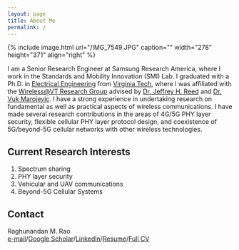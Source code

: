 ```yaml
---
layout: page
title: About Me
permalink: /
---
```


{% include image.html url="/IMG_7549.JPG" caption="" width="278" height="371" align="right" %}

I am a Senior Research Engineer at Samsung Research America, where I work in the Standards and Mobility Innovation (SMI) Lab. I graduated with a Ph.D. in [Electrical Engineering](https://ece.vt.edu/) from [Virginia Tech](https://vt.edu/), where I was affiliated with the [Wireless@VT Research Group](https://wireless.vt.edu/) advised by [Dr. Jeffrey H. Reed](https://reed.wireless.vt.edu/) and [Dr. Vuk Marojevic](https://sites.google.com/view/vuk-marojevic). I have a strong experience in undertaking research on fundamental as well as practical aspects of wireless communications. I have made several research contributions in the areas of 4G/5G PHY layer security, flexible cellular PHY layer protocol design, and coexistence of 5G/beyond-5G cellular networks with other wireless technologies. 

## Current Research Interests
1. Spectrum sharing
2. PHY layer security
3. Vehicular and UAV communications
4. Beyond-5G Cellular Systems

## Contact

Raghunandan M. Rao <br />
[e-mail](mailto:raghumr@vt.edu)/[Google Scholar](https://scholar.google.com/citations?user=yrj1MFQAAAAJ&hl=en)/[LinkedIn](https://www.linkedin.com/in/raghunandanmrao)/[Resume](https://drive.google.com/file/d/1DPppAE6fMaibdACZYgVLnOhhkP3RLcUN/view?usp=sharing)/[Full CV](https://drive.google.com/file/d/12IHutzOkomvQMut46Xbq_aZ8ZowvYnQZ/view?usp=sharing)<br />
